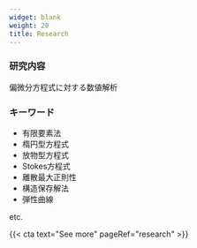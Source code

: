 ```yaml
---
widget: blank
weight: 20 
title: Research
---
```



### 研究内容
偏微分方程式に対する数値解析

### キーワード

- 有限要素法
- 楕円型方程式 
- 放物型方程式
- Stokes方程式
- 離散最大正則性
- 構造保存解法
- 弾性曲線

etc.


{{< cta text="See more" pageRef="research" >}}